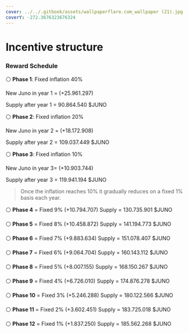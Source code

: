 ```yaml
---
cover: ../../.gitbook/assets/wallpaperflare.com_wallpaper (21).jpg
coverY: -272.3676323676324
---
```


# Incentive structure

### Reward Schedule <a href="8ab1" id="8ab1"></a>

⚪️ **Phase 1**: Fixed inflation 40%

New Juno in year 1 = (+25.961.297)

Supply after year 1 = 90.864.540 $JUNO

⚪️ **Phase 2**: Fixed inflation 20%

New Juno in year 2 = (+18.172.908)

Supply after year 2 = 109.037.449 $JUNO

⚪️ **Phase 3**: Fixed inflation 10%

New Juno in year 3= (+10.903.744)

Supply after year 3 = 119.941.194 $JUNO

> Once the inflation reaches 10% it gradually reduces on a fixed 1% basis each year.

⚪️ **Phase 4** = Fixed 9% (+10.794.707) Supply = 130.735.901 $JUNO

⚪️ **Phase 5** = Fixed 8% (+10.458.872) Supply = 141.194.773 $JUNO

⚪️ **Phase 6** = Fixed 7% (+9.883.634) Supply = 151.078.407 $JUNO

⚪️ **Phase 7** = Fixed 6% (+9.064.704) Supply = 160.143.112 $JUNO

⚪️ **Phase 8** = Fixed 5% (+8.007.155) Supply = 168.150.267 $JUNO

⚪️ **Phase 9** = Fixed 4% (+6.726.010) Supply = 174.876.278 $JUNO

⚪️ **Phase 10** = Fixed 3% (+5.246.288) Supply = 180.122.566 $JUNO

⚪️ **Phase 11** = Fixed 2% (+3.602.451) Supply = 183.725.018 $JUNO

⚪️ **Phase 12** = Fixed 1% (+1.837.250) Supply = 185.562.268 $JUNO
